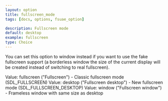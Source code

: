 ```yaml
---
layout: option
title: fullscreen_mode
tags: [docs, options, fsuae_option]

description: Fullscreen mode
default: desktop
example: fullscreen
type: Choice
---
```


You can set this option to window instead if you want to use
the fake fullscreen support (a borderless window the size of the current
display will be created instead of switching to real fullscreen).

Value: fullscreen ("Fullscreen") - Classic fullscreen mode (SDL_FULLSCREEN)
Value: desktop ("Fullscreen desktop") - New fullscreen mode (SDL_FULLSCREEN_DESKTOP)
Value: window ("Fullscreen window") - Frameless window with same size as desktop
